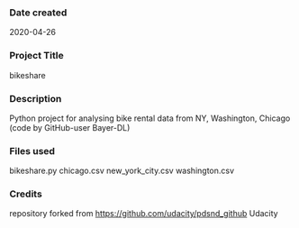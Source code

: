 ### Date created
2020-04-26

### Project Title
bikeshare

### Description
Python project for analysing bike rental data from NY, Washington, 
Chicago (code by GitHub-user Bayer-DL)

### Files used
bikeshare.py
chicago.csv
new_york_city.csv
washington.csv

### Credits
repository forked from https://github.com/udacity/pdsnd_github
Udacity


